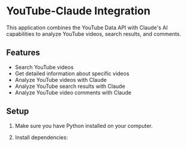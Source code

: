 # YouTube-Claude Integration

This application combines the YouTube Data API with Claude's AI capabilities to analyze YouTube videos, search results, and comments.

## Features

- Search YouTube videos
- Get detailed information about specific videos
- Analyze YouTube videos with Claude
- Analyze YouTube search results with Claude
- Analyze YouTube video comments with Claude

## Setup

1. Make sure you have Python installed on your computer.

2. Install dependencies: